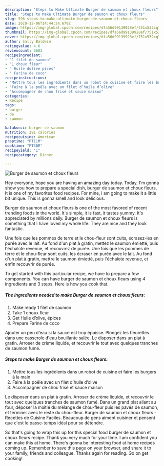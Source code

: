 ```yaml
---
description: "Steps to Make Ultimate Burger de saumon et choux fleurs"
title: "Steps to Make Ultimate Burger de saumon et choux fleurs"
slug: 596-steps-to-make-ultimate-burger-de-saumon-et-choux-fleurs
date: 2020-12-06T14:44:24.679Z
image: https://img-global.cpcdn.com/recipes/dfa56d99139928ef/751x532cq70/burger-de-saumon-et-choux-fleurs-photo-principale-de-la-recette.jpg
thumbnail: https://img-global.cpcdn.com/recipes/dfa56d99139928ef/751x532cq70/burger-de-saumon-et-choux-fleurs-photo-principale-de-la-recette.jpg
cover: https://img-global.cpcdn.com/recipes/dfa56d99139928ef/751x532cq70/burger-de-saumon-et-choux-fleurs-photo-principale-de-la-recette.jpg
author: Sally Baldwin
ratingvalue: 4.6
reviewcount: 2683
recipeingredient:
- "1 filet de saumon"
- "1 choux fleur"
- " Huile dolive pices"
- " Farine de coco"
recipeinstructions:
- "Mettre tous les ingrédients dans un robot de cuisine et faire les burgers à la main"
- "Faire à la poêle avec un filet d’huile d’olive"
- "Accompagner de chou frisé et sauce maison"
categories:
- Recipe
tags:
- burger
- de
- saumon

katakunci: burger de saumon 
nutrition: 291 calories
recipecuisine: American
preptime: "PT11M"
cooktime: "PT30M"
recipeyield: "1"
recipecategory: Dinner

---
```



![Burger de saumon et choux fleurs](https://img-global.cpcdn.com/recipes/dfa56d99139928ef/751x532cq70/burger-de-saumon-et-choux-fleurs-photo-principale-de-la-recette.jpg)

Hey everyone, hope you are having an amazing day today. Today, I'm gonna show you how to prepare a special dish, burger de saumon et choux fleurs. It is one of my favorites food recipes. For mine, I am going to make it a little bit unique. This is gonna smell and look delicious.

Burger de saumon et choux fleurs is one of the most favored of recent trending foods in the world. It's simple, it is fast, it tastes yummy. It's appreciated by millions daily. Burger de saumon et choux fleurs is something that I have loved my whole life. They are nice and they look fantastic.

Une fois que les pommes de terre et le chou-fleur sont cuits, écrasez-les en purée avec le lait. Au fond d&#39;un plat à gratin, mettez le saumon émietté, puis l&#39;échalote revenue, et recouvrez de purée. Une fois que les pommes de terre et le chou-fleur sont cuits, les écraser en purée avec le lait. Au fond d&#39;un plat à gratin, mettre le saumon émietté, puis l&#39;échalote revenue, et enfin recouvrir de purée.


To get started with this particular recipe, we have to prepare a few components. You can have burger de saumon et choux fleurs using 4 ingredients and 3 steps. Here is how you cook that.

<!--inarticleads1-->

##### The ingredients needed to make Burger de saumon et choux fleurs:

1. Make ready 1 filet de saumon
1. Take 1 choux fleur
1. Get  Huile d’olive, épices
1. Prepare  Farine de coco


Ajouter un peu d&#39;eau si la sauce est trop épaisse. Plongez les fleurettes dans une casserole d&#39;eau bouillante salée. Le disposer dans un plat à gratin. Arroser de crème liquide, et recouvrir le tout avec quelques tranches de saumon fumé. 

<!--inarticleads2-->

##### Steps to make Burger de saumon et choux fleurs:

1. Mettre tous les ingrédients dans un robot de cuisine et faire les burgers à la main
1. Faire à la poêle avec un filet d’huile d’olive
1. Accompagner de chou frisé et sauce maison


Le disposer dans un plat à gratin. Arroser de crème liquide, et recouvrir le tout avec quelques tranches de saumon fumé. Dans un grand plat allant au four, déposer la moitié du mélange de chou-fleur puis les pavés de saumon, et terminer avec le reste du chou-fleur. Burger de saumon et choux fleurs - Recettes de Cuisine Faciles. Beaucoup de gens aiment cuisiner et pensent que c&#39;est le passe-temps idéal pour se détendre. 

So that's going to wrap this up for this special food burger de saumon et choux fleurs recipe. Thank you very much for your time. I am confident you can make this at home. There's gonna be interesting food at home recipes coming up. Remember to save this page on your browser, and share it to your family, friends and colleague. Thanks again for reading. Go on get cooking!
